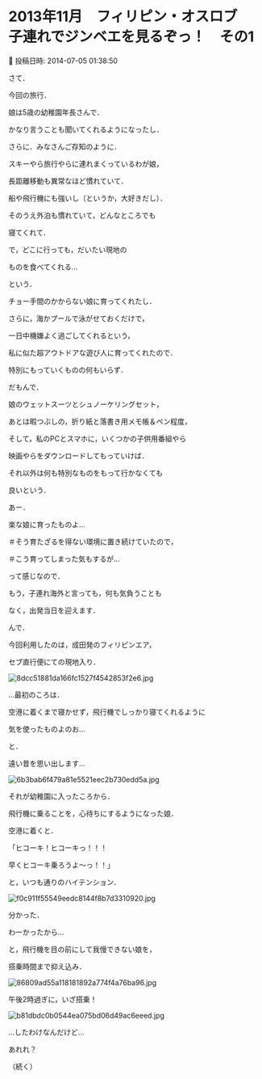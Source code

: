 # 2013年11月　フィリピン・オスロブ　子連れでジンベエを見るぞっ！　その1

📅 投稿日時: 2014-07-05 01:38:50

さて．


今回の旅行．





娘は5歳の幼稚園年長さんで．


かなり言うことも聞いてくれるようになったし．





さらに．みなさんご存知のように．


スキーやら旅行やらに連れまくっているわが娘，


長距離移動も異常なほど慣れていて．


船や飛行機にも強いし（というか，大好きだし）．


そのうえ外泊も慣れていて，どんなところでも


寝てくれて．


で，どこに行っても，だいたい現地の


ものを食べてくれる…


という．


チョー手間のかからない娘に育ってくれたし．





さらに，海かプールで泳がせておくだけで，


一日中機嫌よく過ごしてくれるという，


私に似た超アウトドアな遊び人に育ってくれたので．


特別にもっていくものの何もいらず．





だもんで．


娘のウェットスーツとシュノーケリングセット，


あとは暇つぶしの，折り紙と落書き用メモ帳＆ペン程度，


そして，私のPCとスマホに，いくつかの子供用番組やら


映画やらをダウンロードしてもっていけば．


それ以外は何も特別なものをもって行かなくても


良いという．





あー．


楽な娘に育ったものよ…


＃そう育たざるを得ない環境に置き続けていたので，


＃こう育ってしまった気もするが…





って感じなので．


もう，子連れ海外と言っても，何も気負うことも


なく，出発当日を迎えます．





んで．


今回利用したのは，成田発のフィリピンエア，


セブ直行便にての現地入り．




![8dcc51881da166fc1527f4542853f2e6.jpg](images/8dcc51881da166fc1527f4542853f2e6.jpg)







…最初のころは．


空港に着くまで寝かせず，飛行機でしっかり寝てくれるように


気を使ったものよのお…


と．


遠い昔を思い出します…




![6b3bab6f479a81e5521eec2b730edd5a.jpg](images/6b3bab6f479a81e5521eec2b730edd5a.jpg)







それが幼稚園に入ったころから．


飛行機に乗ることを，心待ちにするようになった娘．


空港に着くと．


「ヒコーキ！ヒコーキっ！！！


早くヒコーキ乗ろうよ～っ！！」


と，いつも通りのハイテンション．




![f0c911f55549eedc8144f8b7d3310920.jpg](images/f0c911f55549eedc8144f8b7d3310920.jpg)







分かった．


わーかったから…


と，飛行機を目の前にして我慢できない娘を，


搭乗時間まで抑え込み．




![86809ad55a118181892a774f4a76ba96.jpg](images/86809ad55a118181892a774f4a76ba96.jpg)







午後2時過ぎに，いざ搭乗！




![b81dbdc0b0544ea075bd06d49ac6eeed.jpg](images/b81dbdc0b0544ea075bd06d49ac6eeed.jpg)




…したわけなんだけど…


あれれ？


（続く）
